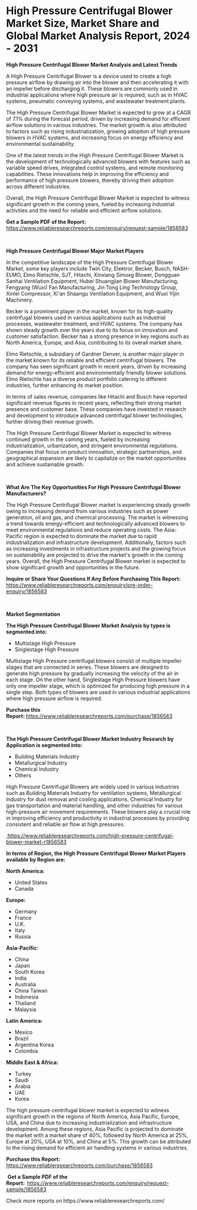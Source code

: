 <p><h1>High Pressure Centrifugal Blower Market Size, Market Share and Global Market Analysis Report, 2024 - 2031</h1></p><p><strong>High Pressure Centrifugal Blower Market Analysis and Latest Trends</strong></p>
<p><p>A High Pressure Centrifugal Blower is a device used to create a high pressure airflow by drawing air into the blower and then accelerating it with an impeller before discharging it. These blowers are commonly used in industrial applications where high pressure air is required, such as in HVAC systems, pneumatic conveying systems, and wastewater treatment plants.</p><p>The High Pressure Centrifugal Blower Market is expected to grow at a CAGR of 7.1% during the forecast period, driven by increasing demand for efficient airflow solutions in various industries. The market growth is also attributed to factors such as rising industrialization, growing adoption of high pressure blowers in HVAC systems, and increasing focus on energy efficiency and environmental sustainability.</p><p>One of the latest trends in the High Pressure Centrifugal Blower Market is the development of technologically advanced blowers with features such as variable speed drives, integrated control systems, and remote monitoring capabilities. These innovations help in improving the efficiency and performance of high pressure blowers, thereby driving their adoption across different industries.</p><p>Overall, the High Pressure Centrifugal Blower Market is expected to witness significant growth in the coming years, fueled by increasing industrial activities and the need for reliable and efficient airflow solutions.</p></p>
<p><strong>Get a Sample PDF of the Report:&nbsp;</strong> <a href="https://www.reliableresearchreports.com/enquiry/request-sample/1856583">https://www.reliableresearchreports.com/enquiry/request-sample/1856583</a></p>
<p>&nbsp;</p>
<p><strong>High Pressure Centrifugal Blower Major Market Players</strong></p>
<p><p>In the competitive landscape of the High Pressure Centrifugal Blower Market, some key players include Twin City, Elektror, Becker, Busch, NASH-ELMO, Elmo Rietschle, SJT, Hitachi, Xinxiang Simoxg Blower, Dongguan Sanhai Ventilation Equipment, Hubei Shuangjian Blower Manufacturing, Fengyang (Wuxi) Fan Manufacturing, Jin Tong Ling Technology Group, Xinlei Compressor, Xi'an Shaangu Ventilation Equipment, and Wuxi Yijin Machinery.</p><p>Becker is a prominent player in the market, known for its high-quality centrifugal blowers used in various applications such as industrial processes, wastewater treatment, and HVAC systems. The company has shown steady growth over the years due to its focus on innovation and customer satisfaction. Becker has a strong presence in key regions such as North America, Europe, and Asia, contributing to its overall market share.</p><p>Elmo Rietschle, a subsidiary of Gardner Denver, is another major player in the market known for its reliable and efficient centrifugal blowers. The company has seen significant growth in recent years, driven by increasing demand for energy-efficient and environmentally friendly blower solutions. Elmo Rietschle has a diverse product portfolio catering to different industries, further enhancing its market position.</p><p>In terms of sales revenue, companies like Hitachi and Busch have reported significant revenue figures in recent years, reflecting their strong market presence and customer base. These companies have invested in research and development to introduce advanced centrifugal blower technologies, further driving their revenue growth.</p><p>The High Pressure Centrifugal Blower Market is expected to witness continued growth in the coming years, fueled by increasing industrialization, urbanization, and stringent environmental regulations. Companies that focus on product innovation, strategic partnerships, and geographical expansion are likely to capitalize on the market opportunities and achieve sustainable growth.</p></p>
<p>&nbsp;</p>
<p><strong>What Are The Key Opportunities For High Pressure Centrifugal Blower Manufacturers?</strong></p>
<p><p>The High Pressure Centrifugal Blower market is experiencing steady growth owing to increasing demand from various industries such as power generation, oil and gas, and chemical processing. The market is witnessing a trend towards energy-efficient and technologically advanced blowers to meet environmental regulations and reduce operating costs. The Asia-Pacific region is expected to dominate the market due to rapid industrialization and infrastructure development. Additionally, factors such as increasing investments in infrastructure projects and the growing focus on sustainability are projected to drive the market's growth in the coming years. Overall, the High Pressure Centrifugal Blower market is expected to show significant growth and opportunities in the future.</p></p>
<p><strong>Inquire or Share Your Questions If Any Before Purchasing This Report:</strong> <a href="https://www.reliableresearchreports.com/enquiry/pre-order-enquiry/1856583">https://www.reliableresearchreports.com/enquiry/pre-order-enquiry/1856583</a></p>
<p>&nbsp;</p>
<p><strong>Market Segmentation</strong></p>
<p><strong>The High Pressure Centrifugal Blower Market Analysis by types is segmented into:</strong></p>
<p><ul><li>Multistage High Pressure</li><li>Singlestage High Pressure</li></ul></p>
<p><p>Multistage High Pressure centrifugal blowers consist of multiple impeller stages that are connected in series. These blowers are designed to generate high pressure by gradually increasing the velocity of the air in each stage. On the other hand, Singlestage High Pressure blowers have only one impeller stage, which is optimized for producing high pressure in a single step. Both types of blowers are used in various industrial applications where high pressure airflow is required.</p></p>
<p><strong>Purchase this Report:&nbsp;</strong><a href="https://www.reliableresearchreports.com/purchase/1856583">https://www.reliableresearchreports.com/purchase/1856583</a></p>
<p>&nbsp;</p>
<p><strong>The High Pressure Centrifugal Blower Market Industry Research by Application is segmented into:</strong></p>
<p><ul><li>Building Materials Industry</li><li>Metallurgical Industry</li><li>Chemical Industry</li><li>Others</li></ul></p>
<p><p>High Pressure Centrifugal Blowers are widely used in various industries such as Building Materials Industry for ventilation systems, Metallurgical Industry for dust removal and cooling applications, Chemical Industry for gas transportation and material handling, and other industries for various high-pressure air movement requirements. These blowers play a crucial role in improving efficiency and productivity in industrial processes by providing consistent and reliable air flow at high pressures.</p></p>
<p><a href="https://www.reliableresearchreports.com/high-pressure-centrifugal-blower-market-r1856583">&nbsp;https://www.reliableresearchreports.com/high-pressure-centrifugal-blower-market-r1856583</a></p>
<p><strong>In terms of Region, the High Pressure Centrifugal Blower Market Players available by Region are:</strong></p>
<p>
    <p> <strong> North America: </strong>
        <ul>
            <li>United States</li>
            <li>Canada</li>
        </ul>
        </p> 
    <p> <strong> Europe: </strong>
        <ul>
            <li>Germany</li>
            <li>France</li>
            <li>U.K.</li>
            <li>Italy</li>
            <li>Russia</li>
        </ul>
        </p> 
    <p> <strong> Asia-Pacific: </strong>
        <ul>
            <li>China</li>
            <li>Japan</li>
            <li>South Korea</li>
            <li>India</li>
            <li>Australia</li>
            <li>China Taiwan</li>
            <li>Indonesia</li>
            <li>Thailand</li>
            <li>Malaysia</li>
        </ul>
        </p> 
    <p> <strong> Latin America: </strong>
        <ul>
            <li>Mexico</li>
            <li>Brazil</li>
            <li>Argentina Korea</li>
            <li>Colombia</li>
        </ul>
        </p> 
    <p> <strong> Middle East & Africa: </strong>
        <ul>
            <li>Turkey</li>
            <li>Saudi</li>
            <li>Arabia</li>
            <li>UAE</li>
            <li>Korea</li>
        </ul>
    </p>
    </p>
<p><p>The high pressure centrifugal blower market is expected to witness significant growth in the regions of North America, Asia Pacific, Europe, USA, and China due to increasing industrialization and infrastructure development. Among these regions, Asia Pacific is projected to dominate the market with a market share of 40%, followed by North America at 25%, Europe at 20%, USA at 10%, and China at 5%. This growth can be attributed to the rising demand for efficient air handling systems in various industries.</p></p>
<p><strong>Purchase this Report: </strong><a href="https://www.reliableresearchreports.com/purchase/1856583">https://www.reliableresearchreports.com/purchase/1856583</a></p>
<p>&nbsp;<strong>Get a Sample PDF of the Report:&nbsp;&nbsp;</strong><a href="https://www.reliableresearchreports.com/enquiry/request-sample/1856583">https://www.reliableresearchreports.com/enquiry/request-sample/1856583</a></p>
<p><strong></strong></p>
<p>Check more reports on https://www.reliableresearchreports.com/</p>